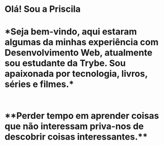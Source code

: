 <h1>Olá! Sou a Priscila<h1>
*Seja bem-vindo, aqui estaram algumas da minhas experiência com Desenvolvimento Web, atualmente sou estudante da Trybe. Sou apaixonada por tecnologia, livros, séries e filmes.*
<br><br><br>
**Perder tempo em aprender coisas que não interessam priva-nos de descobrir coisas interessantes.**
